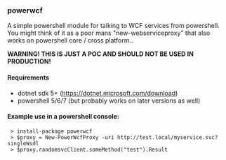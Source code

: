 ### powerwcf

A simple powershell module for talking to WCF services from powershell. 
You might think of it as a poor mans "new-webserviceproxy" that also works on powershell core / cross platform..

**WARNING! THIS IS JUST A POC AND SHOULD NOT BE USED IN PRODUCTION!**

#### Requirements
- dotnet sdk 5+ (https://dotnet.microsoft.com/download)
- powershell 5/6/7 (but probably works on later versions as well)

#### Example use in a powershell console:

```
 > install-package powerwcf
 > $proxy = New-PowerWcfProxy -uri http://test.local/myservice.svc?singleWsdl
 > $proxy.randomsvcClient.someMethod("test").Result
```
